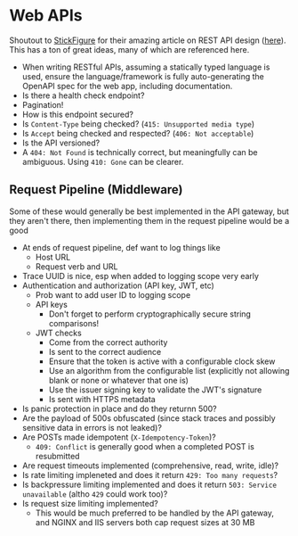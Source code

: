 # Web APIs

Shoutout to [StickFigure](https://github.com/stickfigure) for their amazing
article on REST API design
([here](https://github.com/stickfigure/blog/wiki/How-to-%28and-how-not-to%29-design-REST-APIs)).
This has a ton of great ideas, many of which are referenced here.

- When writing RESTful APIs, assuming a statically typed language is used,
ensure the language/framework is fully auto-generating the OpenAPI spec for the
web app, including documentation.
- Is there a health check endpoint?
- Pagination!
- How is this endpoint secured?
- Is `Content-Type` being checked? (`415: Unsupported media type`)
- Is `Accept` being checked and respected? (`406: Not acceptable`)
- Is the API versioned?
- A `404: Not Found` is technically correct, but meaningfully can be ambiguous.
Using `410: Gone` can be clearer.

## Request Pipeline (Middleware)

Some of these would generally be best implemented in the API gateway, but they
aren't there, then implementing them in the request pipeline would be a good

- At ends of request pipeline, def want to log things like
    - Host URL
    - Request verb and URL
- Trace UUID is nice, esp when added to logging scope very early
- Authentication and authorization (API key, JWT, etc)
    - Prob want to add user ID to logging scope
    - API keys
        - Don't forget to perform cryptographically secure string comparisons!
    - JWT checks
        - Come from the correct authority
        - Is sent to the correct audience
        - Ensure that the token is active with a configurable clock skew
        - Use an algorithm from the configurable list (explicitly not allowing
        blank or none or whatever that one is)
        - Use the issuer signing key to validate the JWT's signature
        - Is sent with HTTPS metadata
- Is panic protection in place and do they returnn 500?
- Are the payload of 500s obfuscated (since stack traces and possibly sensitive
data in errors is not leaked)?
- Are POSTs made idempotent (`X-Idempotency-Token`)?
    - `409: Conflict` is generally good when a completed POST is resubmitted
- Are request timeouts implemented (comprehensive, read, write, idle)?
- Is rate limiting impleneted and does it return `429: Too many requests`?
- Is backpressure limiting implemented and does it return `503: Service
unavailable` (altho `429` could work too)?
- Is request size limiting implemented?
    - This would be much preferred to be handled by the API gateway, and NGINX
    and IIS servers both cap request sizes at 30 MB

